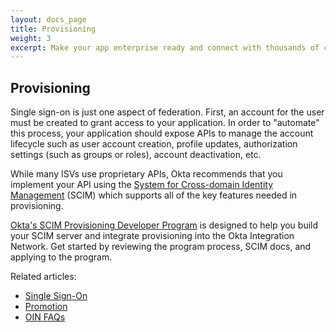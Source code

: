 ```yaml
---
layout: docs_page
title: Provisioning
weight: 3
excerpt: Make your app enterprise ready and connect with thousands of customers with the Okta Integration Network.
---
```


## Provisioning

Single sign-on is just one aspect of federation. First, an account for the user must be created to grant access to your application. In order to "automate" this process, your application should expose APIs to manage the account lifecycle such as user account creation, profile updates, authorization settings (such as groups or roles), account deactivation, etc.

While many ISVs use proprietary APIs, Okta recommends that you implement your API using the [System for Cross-domain Identity Management](http://www.simplecloud.info) (SCIM) which supports all of the key features needed in provisioning.

[Okta's SCIM Provisioning Developer Program](/standards/SCIM/)
is designed to help you build your SCIM server and integrate provisioning into the Okta Integration Network.
Get started by reviewing the program process, SCIM docs, and applying to the program.

Related articles:

* [Single Sign-On](/use_cases/integrate_with_okta/sso-with-saml)
* [Promotion](/use_cases/integrate_with_okta/promotion)
* [OIN FAQs](/use_cases/integrate_with_okta/oan-faqs)
